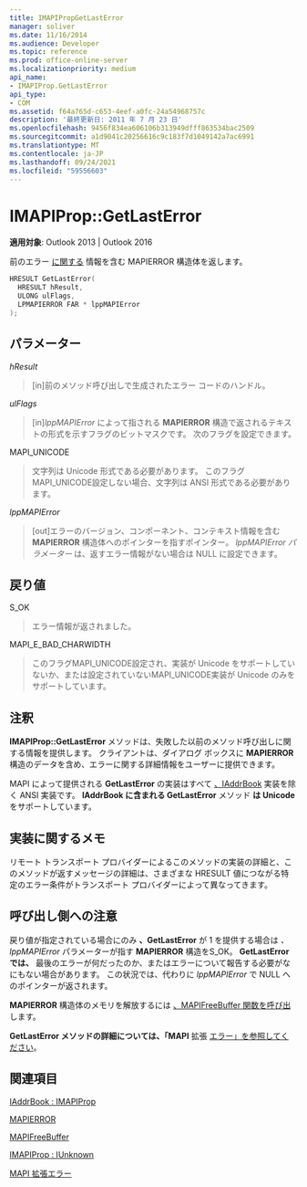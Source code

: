 ```yaml
---
title: IMAPIPropGetLastError
manager: soliver
ms.date: 11/16/2014
ms.audience: Developer
ms.topic: reference
ms.prod: office-online-server
ms.localizationpriority: medium
api_name:
- IMAPIProp.GetLastError
api_type:
- COM
ms.assetid: f64a765d-c653-4eef-a0fc-24a54968757c
description: '最終更新日: 2011 年 7 月 23 日'
ms.openlocfilehash: 9456f834ea606106b313949dfff863534bac2509
ms.sourcegitcommit: a1d9041c20256616c9c183f7d1049142a7ac6991
ms.translationtype: MT
ms.contentlocale: ja-JP
ms.lasthandoff: 09/24/2021
ms.locfileid: "59556603"
---
```

# <a name="imapipropgetlasterror"></a>IMAPIProp::GetLastError

  
  
**適用対象**: Outlook 2013 | Outlook 2016 
  
前のエラー [に関する](mapierror.md) 情報を含む MAPIERROR 構造体を返します。 
  
```cpp
HRESULT GetLastError(
  HRESULT hResult,
  ULONG ulFlags,
  LPMAPIERROR FAR * lppMAPIError
);
```

## <a name="parameters"></a>パラメーター

 _hResult_
  
> [in]前のメソッド呼び出しで生成されたエラー コードのハンドル。
    
 _ulFlags_
  
> [in]_lppMAPIError_ によって指される **MAPIERROR** 構造で返されるテキストの形式を示すフラグのビットマスクです。 次のフラグを設定できます。
    
MAPI_UNICODE 
  
> 文字列は Unicode 形式である必要があります。 このフラグMAPI_UNICODE設定しない場合、文字列は ANSI 形式である必要があります。
    
 _lppMAPIError_
  
> [out]エラーのバージョン、コンポーネント、コンテキスト情報を含む **MAPIERROR** 構造体へのポインターを指すポインター。 _lppMAPIError パラメーター_ は、返すエラー情報がない場合は NULL に設定できます。 
    
## <a name="return-value"></a>戻り値

S_OK 
  
> エラー情報が返されました。
    
MAPI_E_BAD_CHARWIDTH 
  
> このフラグMAPI_UNICODE設定され、実装が Unicode をサポートしていないか、または設定されていないMAPI_UNICODE実装が Unicode のみをサポートしています。
    
## <a name="remarks"></a>注釈

**IMAPIProp::GetLastError** メソッドは、失敗した以前のメソッド呼び出しに関する情報を提供します。 クライアントは、ダイアログ ボックスに **MAPIERROR** 構造のデータを含め、エラーに関する詳細情報をユーザーに提供できます。 
  
MAPI によって提供される **GetLastError** の実装はすべて [、IAddrBook](iaddrbookimapiprop.md) 実装を除く ANSI 実装です。 **IAddrBook に含まれる GetLastError** メソッド **は Unicode** をサポートしています。 
  
## <a name="notes-to-implementers"></a>実装に関するメモ

リモート トランスポート プロバイダーによるこのメソッドの実装の詳細と、このメソッドが返すメッセージの詳細は、さまざまな HRESULT 値につながる特定のエラー条件がトランスポート プロバイダーによって異なってきます。
  
## <a name="notes-to-callers"></a>呼び出し側への注意

戻り値が指定されている場合にのみ **、GetLastError** が 1 を提供する場合は _、lppMAPIError_ パラメーターが指す **MAPIERROR** 構造をS_OK。 **GetLastError では、** 最後のエラーが何だったのか、またはエラーについて報告する必要がなにもない場合があります。 この状況では、代わりに  _lppMAPIError_ で NULL へのポインターが返されます。 
  
**MAPIERROR** 構造体のメモリを解放するには [、MAPIFreeBuffer 関数を呼び出](mapifreebuffer.md)します。 
  
**GetLastError メソッドの詳細については、「MAPI** 拡張 [エラー」を参照してください](mapi-extended-errors.md)。
  
## <a name="see-also"></a>関連項目



[IAddrBook : IMAPIProp](iaddrbookimapiprop.md)
  
[MAPIERROR](mapierror.md)
  
[MAPIFreeBuffer](mapifreebuffer.md)
  
[IMAPIProp : IUnknown](imapipropiunknown.md)


[MAPI 拡張エラー](mapi-extended-errors.md)

